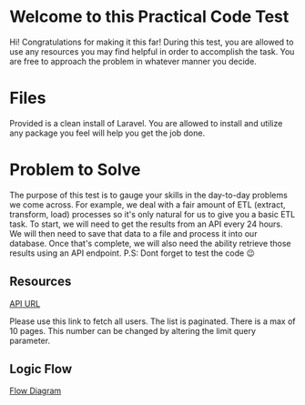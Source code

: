 
# Welcome to this Practical Code Test

Hi!  Congratulations for making it this far!  During this test, you are allowed to use any resources you may find helpful in order to accomplish the task.  You are free to approach the problem in whatever manner you decide.
# Files

Provided is a clean install of Laravel.  You are allowed to install and utilize any package you feel will help you get the job done.

# Problem to Solve

The purpose of this test is to gauge your skills in the day-to-day problems we come across.  For example, we deal with a fair amount of ETL (extract, transform, load) processes so it's only natural for us to give you a basic ETL task.  To start, we will need to get the results from an API every 24 hours.  We will then need to save that data to a file and process it into our database.  Once that's complete, we will also need the ability retrieve those results using an API endpoint.  P.S: Dont forget to test the code :wink:

## Resources
[API URL](https://61f07509732d93001778ea7d.mockapi.io/api/v1/user/users?page=1&limit=10)

Please use this link to fetch all users.  The list is paginated.  There is a max of 10 pages.  This number can be changed by altering the limit query parameter.

## Logic Flow
[Flow Diagram](https://drive.google.com/file/d/1_b8rsSqhyo7GNfYWk3YWBrSThFBorwnz/view?usp=sharing)